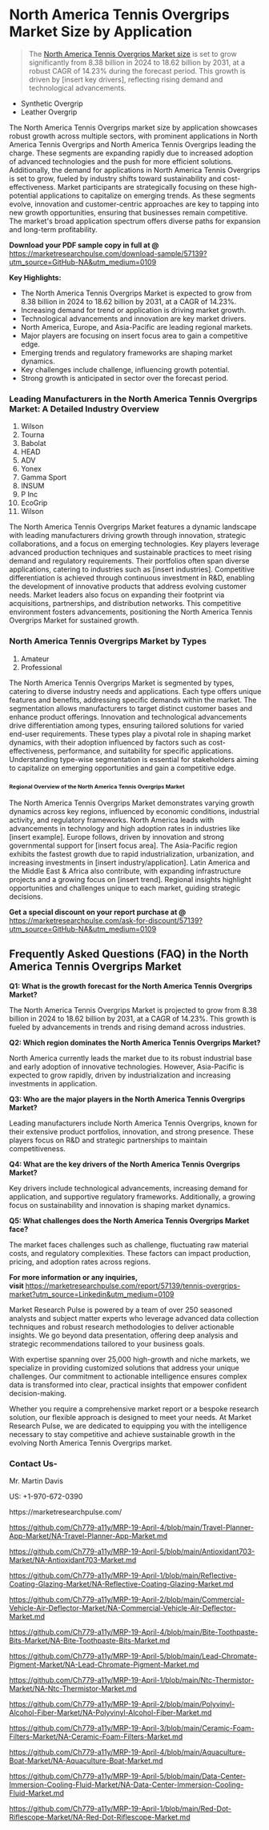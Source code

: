 <h1>North America Tennis Overgrips Market&nbsp;Size by Application</h1><blockquote><p>The <a href="https://marketresearchpulse.com/download-sample/57139?utm_source=GitHub-NA&amp;utm_medium=0109">North America Tennis Overgrips Market size</a> is set to grow significantly from 8.38 billion in 2024 to 18.62 billion by 2031, at a robust CAGR of 14.23% during the forecast period. This growth is driven by [insert key drivers], reflecting rising demand and technological advancements.</p></blockquote><ul><li>Synthetic Overgrip<li> Leather Overgrip</li></ul><p>The North America Tennis Overgrips market size by application showcases robust growth across multiple sectors, with prominent applications in North America Tennis Overgrips and North America Tennis Overgrips leading the charge. These segments are expanding rapidly due to increased adoption of advanced technologies and the push for more efficient solutions. Additionally, the demand for applications in North America Tennis Overgrips is set to grow, fueled by industry shifts toward sustainability and cost-effectiveness. Market participants are strategically focusing on these high-potential applications to capitalize on emerging trends. As these segments evolve, innovation and customer-centric approaches are key to tapping into new growth opportunities, ensuring that businesses remain competitive. The market's broad application spectrum offers diverse paths for expansion and long-term profitability.</p><p><strong>Download your PDF sample copy in full at @ </strong><a href="https://marketresearchpulse.com/download-sample/57139?utm_source=GitHub-NA&amp;utm_medium=0109">https://marketresearchpulse.com/download-sample/57139?utm_source=GitHub-NA&amp;utm_medium=0109</a></p><p><strong>Key Highlights: </strong></p><ul><li>The North America Tennis Overgrips Market is expected to grow from 8.38 billion in 2024 to 18.62 billion by 2031, at a CAGR of 14.23%.</li><li>Increasing demand for trend or application is driving market growth.</li><li>Technological advancements and innovation are key market drivers.</li><li>North America, Europe, and Asia-Pacific are leading regional markets.</li><li>Major players are focusing on insert focus area to gain a competitive edge.</li><li>Emerging trends and regulatory frameworks are shaping market dynamics.</li><li>Key challenges include challenge, influencing growth potential.</li><li>Strong growth is anticipated in sector over the forecast period.</li></ul><h3>Leading Manufacturers in the North America Tennis Overgrips Market: A Detailed Industry Overview</h3><ol><li>Wilson</li><li>Tourna</li><li>Babolat</li><li>HEAD</li><li>ADV</li><li>Yonex</li><li>Gamma Sport</li><li>INSUM</li><li>P Inc</li><li>EcoGrip</li><li>Wilson</li></ol><div class="flex max-w-full flex-col flex-grow"><div class="min-h-8 text-message flex w-full flex-col items-end gap-2 whitespace-normal break-words [.text-message+&amp;]:mt-5" dir="auto" data-message-author-role="assistant" data-message-id="fd8432e4-4910-450d-b182-61b7bfb0a01f" data-message-model-slug="gpt-4o"><div class="flex w-full flex-col gap-1 empty:hidden first:pt-[3px]"><div class="markdown prose w-full break-words dark:prose-invert light"><p>The North America Tennis Overgrips Market features a dynamic landscape with leading manufacturers driving growth through innovation, strategic collaborations, and a focus on emerging technologies. Key players leverage advanced production techniques and sustainable practices to meet rising demand and regulatory requirements. Their portfolios often span diverse applications, catering to industries such as [insert industries]. Competitive differentiation is achieved through continuous investment in R&amp;D, enabling the development of innovative products that address evolving customer needs. Market leaders also focus on expanding their footprint via acquisitions, partnerships, and distribution networks. This competitive environment fosters advancements, positioning the North America Tennis Overgrips Market for sustained growth.</p></div></div></div></div><h3>North America Tennis Overgrips Market by Types</h3><ol><li>Amateur<li> Professional</li></ol><div class="flex max-w-full flex-col flex-grow"><div class="min-h-8 text-message flex w-full flex-col items-end gap-2 whitespace-normal break-words [.text-message+&amp;]:mt-5" dir="auto" data-message-author-role="assistant" data-message-id="084470be-0bb7-4664-bddf-5156b4f41249" data-message-model-slug="gpt-4o-mini"><div class="flex w-full flex-col gap-1 empty:hidden first:pt-[3px]"><div class="markdown prose w-full break-words dark:prose-invert light"><p>The North America Tennis Overgrips Market is segmented by types, catering to diverse industry needs and applications. Each type offers unique features and benefits, addressing specific demands within the market. The segmentation allows manufacturers to target distinct customer bases and enhance product offerings. Innovation and technological advancements drive differentiation among types, ensuring tailored solutions for varied end-user requirements. These types play a pivotal role in shaping market dynamics, with their adoption influenced by factors such as cost-effectiveness, performance, and suitability for specific applications. Understanding type-wise segmentation is essential for stakeholders aiming to capitalize on emerging opportunities and gain a competitive edge.</p></div></div></div></div><h3><span style="font-size: 11px;">Regional Overview of the North America Tennis Overgrips Market</span></h3><div class="flex max-w-full flex-col flex-grow"><div class="min-h-8 text-message flex w-full flex-col items-end gap-2 whitespace-normal break-words [.text-message+&amp;]:mt-5" dir="auto" data-message-author-role="assistant" data-message-id="e9038762-ce64-4e30-91c9-9bd413514231" data-message-model-slug="gpt-4o-mini"><div class="flex w-full flex-col gap-1 empty:hidden first:pt-[3px]"><div class="markdown prose w-full break-words dark:prose-invert light"><p>The North America Tennis Overgrips Market demonstrates varying growth dynamics across key regions, influenced by economic conditions, industrial activity, and regulatory frameworks. North America leads with advancements in technology and high adoption rates in industries like [insert example]. Europe follows, driven by innovation and strong governmental support for [insert focus area]. The Asia-Pacific region exhibits the fastest growth due to rapid industrialization, urbanization, and increasing investments in [insert industry/application]. Latin America and the Middle East &amp; Africa also contribute, with expanding infrastructure projects and a growing focus on [insert trend]. Regional insights highlight opportunities and challenges unique to each market, guiding strategic decisions.</p></div></div></div></div><p><strong>Get a special discount on your report purchase at @ </strong><a href="https://marketresearchpulse.com/ask-for-discount/57139?utm_source=GitHub-NA&amp;utm_medium=0109">https://marketresearchpulse.com/ask-for-discount/57139?utm_source=GitHub-NA&amp;utm_medium=0109</a></p><h2>Frequently Asked Questions (FAQ) in the North America Tennis Overgrips Market</h2><p><strong>Q1: What is the growth forecast for the North America Tennis Overgrips Market?</strong></p><p>The North America Tennis Overgrips Market is projected to grow from 8.38 billion in 2024 to 18.62 billion by 2031, at a CAGR of 14.23%. This growth is fueled by advancements in trends and rising demand across industries.</p><p><strong>Q2: Which region dominates the North America Tennis Overgrips Market?</strong></p><p>North America currently leads the market due to its robust industrial base and early adoption of innovative technologies. However, Asia-Pacific is expected to grow rapidly, driven by industrialization and increasing investments in application.</p><p><strong>Q3: Who are the major players in the North America Tennis Overgrips Market?</strong></p><p>Leading manufacturers include North America Tennis Overgrips, known for their extensive product portfolios, innovation, and strong presence. These players focus on R&amp;D and strategic partnerships to maintain competitiveness.</p><p><strong>Q4: What are the key drivers of the North America Tennis Overgrips Market?</strong></p><p>Key drivers include technological advancements, increasing demand for application, and supportive regulatory frameworks. Additionally, a growing focus on sustainability and innovation is shaping market dynamics.</p><p><strong>Q5: What challenges does the North America Tennis Overgrips Market face?</strong></p><p>The market faces challenges such as challenge, fluctuating raw material costs, and regulatory complexities. These factors can impact production, pricing, and adoption rates across regions.</p><p><strong>For more information or any inquiries, visit&nbsp;</strong><a href="https://marketresearchpulse.com/report/57139/tennis-overgrips-market?utm_source=Linkedin&utm_medium=0109">https://marketresearchpulse.com/report/57139/tennis-overgrips-market?utm_source=Linkedin&utm_medium=0109</a></p><p>Market Research Pulse is powered by a team of over 250 seasoned analysts and subject matter experts who leverage advanced data collection techniques and robust research methodologies to deliver actionable insights. We go beyond data presentation, offering deep analysis and strategic recommendations tailored to your business goals.</p><p>With expertise spanning over 25,000 high-growth and niche markets, we specialize in providing customized solutions that address your unique challenges. Our commitment to actionable intelligence ensures complex data is transformed into clear, practical insights that empower confident decision-making.</p><p>Whether you require a comprehensive market report or a bespoke research solution, our flexible approach is designed to meet your needs. At Market Research Pulse, we are dedicated to equipping you with the intelligence necessary to stay competitive and achieve sustainable growth in the evolving North America Tennis Overgrips market.</p><h3><strong>Contact Us-</strong></h3><p>Mr. Martin Davis</p><p>US: +1-970-672-0390</p><p>https://marketresearchpulse.com/</p><p><a href="https://github.com/Ch779-a11y/MRP-19-April-4/blob/main/Travel-Planner-App-Market/NA-Travel-Planner-App-Market.md">https://github.com/Ch779-a11y/MRP-19-April-4/blob/main/Travel-Planner-App-Market/NA-Travel-Planner-App-Market.md</a></p><p><a href="https://github.com/Ch779-a11y/MRP-19-April-5/blob/main/Antioxidant703-Market/NA-Antioxidant703-Market.md">https://github.com/Ch779-a11y/MRP-19-April-5/blob/main/Antioxidant703-Market/NA-Antioxidant703-Market.md</a></p><p><a href="https://github.com/Ch779-a11y/MRP-19-April-1/blob/main/Reflective-Coating-Glazing-Market/NA-Reflective-Coating-Glazing-Market.md">https://github.com/Ch779-a11y/MRP-19-April-1/blob/main/Reflective-Coating-Glazing-Market/NA-Reflective-Coating-Glazing-Market.md</a></p><p><a href="https://github.com/Ch779-a11y/MRP-19-April-2/blob/main/Commercial-Vehicle-Air-Deflector-Market/NA-Commercial-Vehicle-Air-Deflector-Market.md">https://github.com/Ch779-a11y/MRP-19-April-2/blob/main/Commercial-Vehicle-Air-Deflector-Market/NA-Commercial-Vehicle-Air-Deflector-Market.md</a></p><p><a href="https://github.com/Ch779-a11y/MRP-19-April-4/blob/main/Bite-Toothpaste-Bits-Market/NA-Bite-Toothpaste-Bits-Market.md">https://github.com/Ch779-a11y/MRP-19-April-4/blob/main/Bite-Toothpaste-Bits-Market/NA-Bite-Toothpaste-Bits-Market.md</a></p><p><a href="https://github.com/Ch779-a11y/MRP-19-April-5/blob/main/Lead-Chromate-Pigment-Market/NA-Lead-Chromate-Pigment-Market.md">https://github.com/Ch779-a11y/MRP-19-April-5/blob/main/Lead-Chromate-Pigment-Market/NA-Lead-Chromate-Pigment-Market.md</a></p><p><a href="https://github.com/Ch779-a11y/MRP-19-April-1/blob/main/Ntc-Thermistor-Market/NA-Ntc-Thermistor-Market.md">https://github.com/Ch779-a11y/MRP-19-April-1/blob/main/Ntc-Thermistor-Market/NA-Ntc-Thermistor-Market.md</a></p><p><a href="https://github.com/Ch779-a11y/MRP-19-April-2/blob/main/Polyvinyl-Alcohol-Fiber-Market/NA-Polyvinyl-Alcohol-Fiber-Market.md">https://github.com/Ch779-a11y/MRP-19-April-2/blob/main/Polyvinyl-Alcohol-Fiber-Market/NA-Polyvinyl-Alcohol-Fiber-Market.md</a></p><p><a href="https://github.com/Ch779-a11y/MRP-19-April-3/blob/main/Ceramic-Foam-Filters-Market/NA-Ceramic-Foam-Filters-Market.md">https://github.com/Ch779-a11y/MRP-19-April-3/blob/main/Ceramic-Foam-Filters-Market/NA-Ceramic-Foam-Filters-Market.md</a></p><p><a href="https://github.com/Ch779-a11y/MRP-19-April-4/blob/main/Aquaculture-Boat-Market/NA-Aquaculture-Boat-Market.md">https://github.com/Ch779-a11y/MRP-19-April-4/blob/main/Aquaculture-Boat-Market/NA-Aquaculture-Boat-Market.md</a></p><p><a href="https://github.com/Ch779-a11y/MRP-19-April-5/blob/main/Data-Center-Immersion-Cooling-Fluid-Market/NA-Data-Center-Immersion-Cooling-Fluid-Market.md">https://github.com/Ch779-a11y/MRP-19-April-5/blob/main/Data-Center-Immersion-Cooling-Fluid-Market/NA-Data-Center-Immersion-Cooling-Fluid-Market.md</a></p><p><a href="https://github.com/Ch779-a11y/MRP-19-April-1/blob/main/Red-Dot-Riflescope-Market/NA-Red-Dot-Riflescope-Market.md">https://github.com/Ch779-a11y/MRP-19-April-1/blob/main/Red-Dot-Riflescope-Market/NA-Red-Dot-Riflescope-Market.md</a></p>
